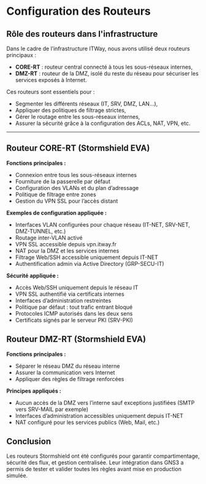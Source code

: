 # Configuration des Routeurs

## Rôle des routeurs dans l'infrastructure

Dans le cadre de l’infrastructure ITWay, nous avons utilisé deux routeurs principaux :

- **CORE-RT** : routeur central connecté à tous les sous-réseaux internes,
- **DMZ-RT** : routeur de la DMZ, isolé du reste du réseau pour sécuriser les services exposés à Internet.

Ces routeurs sont essentiels pour :

- Segmenter les différents réseaux (IT, SRV, DMZ, LAN…),
- Appliquer des politiques de filtrage strictes,
- Gérer le routage entre les sous-réseaux internes,
- Assurer la sécurité grâce à la configuration des ACLs, NAT, VPN, etc.

---

## Routeur CORE-RT (Stormshield EVA)

**Fonctions principales :**

- Connexion entre tous les sous-réseaux internes
- Fourniture de la passerelle par défaut
- Configuration des VLANs et du plan d’adressage
- Politique de filtrage entre zones
- Gestion du VPN SSL pour l’accès distant

**Exemples de configuration appliquée :**

- Interfaces VLAN configurées pour chaque réseau (IT-NET, SRV-NET, DMZ-TUNNEL, etc.)
- Routage inter-VLAN activé
- VPN SSL accessible depuis vpn.itway.fr
- NAT pour la DMZ et les services internes
- Filtrage Web/SSH accessible uniquement depuis IT-NET
- Authentification admin via Active Directory (GRP-SECU-IT)

**Sécurité appliquée :**

- Accès Web/SSH uniquement depuis le réseau IT
- VPN SSL authentifié via certificats internes
- Interfaces d’administration restreintes
- Politique par défaut : tout trafic entrant bloqué
- Protocoles ICMP autorisés dans les deux sens
- Certificats signés par le serveur PKI (SRV-PKI)

## Routeur DMZ-RT (Stormshield EVA)

**Fonctions principales :**

- Séparer le réseau DMZ du réseau interne
- Assurer la communication vers Internet
- Appliquer des règles de filtrage renforcées

**Principes appliqués :**

- Aucun accès de la DMZ vers l’interne sauf exceptions justifiées (SMTP vers SRV-MAIL par exemple)
- Interfaces d’administration accessibles uniquement depuis IT-NET
- NAT configuré pour les services publics (Web, Mail, etc.)

## Conclusion
Les routeurs Stormshield ont été configurés pour garantir compartimentage, sécurité des flux, et gestion centralisée. Leur intégration dans GNS3 a permis de tester et valider toutes les règles avant mise en production simulée.